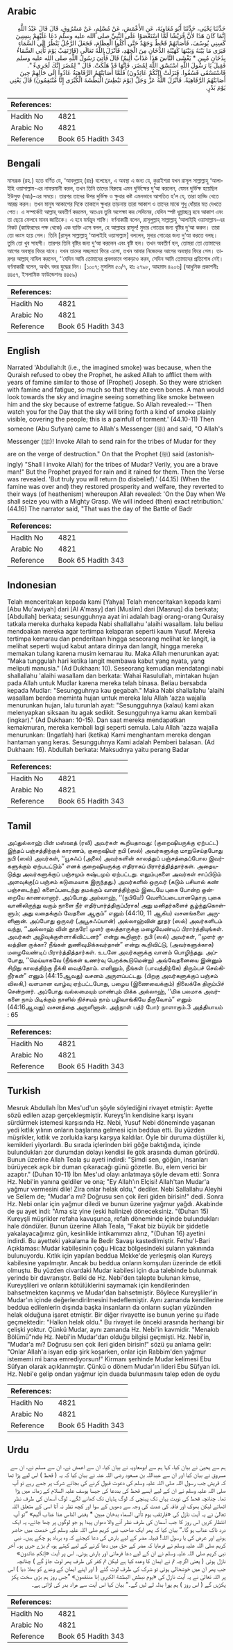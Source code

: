 ## Arabic


<div dir="rtl" lang="ar" style={{fontSize:'larger',backgroundColor:'#f8f9fa',padding:20}}>
حَدَّثَنَا يَحْيَى، حَدَّثَنَا أَبُو مُعَاوِيَةَ، عَنِ الأَعْمَشِ، عَنْ مُسْلِمٍ، عَنْ مَسْرُوقٍ، قَالَ قَالَ عَبْدُ اللَّهِ إِنَّمَا كَانَ هَذَا لأَنَّ قُرَيْشًا لَمَّا اسْتَعْصَوْا عَلَى النَّبِيِّ صلى الله عليه وسلم دَعَا عَلَيْهِمْ بِسِنِينَ كَسِنِي يُوسُفَ، فَأَصَابَهُمْ قَحْطٌ وَجَهْدٌ حَتَّى أَكَلُوا الْعِظَامَ، فَجَعَلَ الرَّجُلُ يَنْظُرُ إِلَى السَّمَاءِ فَيَرَى مَا بَيْنَهُ وَبَيْنَهَا كَهَيْئَةِ الدُّخَانِ مِنَ الْجَهْدِ، فَأَنْزَلَ اللَّهُ تَعَالَى ‏(‏فَارْتَقِبْ يَوْمَ تَأْتِي السَّمَاءُ بِدُخَانٍ مُبِينٍ * يَغْشَى النَّاسَ هَذَا عَذَابٌ أَلِيمٌ‏)‏ قَالَ فَأُتِيَ رَسُولُ اللَّهِ صلى الله عليه وسلم فَقِيلَ يَا رَسُولَ اللَّهِ اسْتَسْقِ اللَّهَ لِمُضَرَ، فَإِنَّهَا قَدْ هَلَكَتْ‏.‏ قَالَ ‏"‏ لِمُضَرَ إِنَّكَ لَجَرِيءٌ ‏"‏‏.‏ فَاسْتَسْقَى فَسُقُوا‏.‏ فَنَزَلَتْ ‏(‏إِنَّكُمْ عَائِدُونَ‏)‏ فَلَمَّا أَصَابَتْهُمُ الرَّفَاهِيَةُ عَادُوا إِلَى حَالِهِمْ حِينَ أَصَابَتْهُمُ الرَّفَاهِيَةُ‏.‏ فَأَنْزَلَ اللَّهُ عَزَّ وَجَلَّ ‏(‏يَوْمَ نَبْطِشُ الْبَطْشَةَ الْكُبْرَى إِنَّا مُنْتَقِمُونَ‏)‏ قَالَ يَعْنِي يَوْمَ بَدْرٍ‏.‏
</div>
<div style={{backgroundColor:'#f8f9fa',padding:20, marginBottom: 10}}><table> <thead> <tr> <th>References:</th> <th></th> </tr> </thead> <tbody><tr><td>Hadith No</td><td>4821</td></tr><tr><td>Arabic No</td><td>4821</td></tr><tr><td>Reference</td><td>Book 65 Hadith 343</td></tr></tbody></table></div>

## Bengali


<div dir="ltr" lang="bn" style={{fontSize:'larger',backgroundColor:'#f8f9fa',padding:20}}>
মাসরূক (রহ.) হতে বর্ণিত যে, ‘আবদুল্লাহ্ (রাঃ) বলেছেন, এ অবস্থা এ জন্য যে, কুরাইশরা যখন রাসূল সাল্লাল্লাহু ‘আলাইহি ওয়াসাল্লাম-এর নাফরমানী করল, তখন তিনি তাদের বিরুদ্ধে এমন দুর্ভিক্ষের দু‘আ করলেন, যেমন দুর্ভিক্ষ হয়েছিল ইউসুফ (আঃ)-এর সময়ে। তারপর তাদের উপর দুর্ভিক্ষ ও ক্ষুধার কষ্ট এমনভাবে আপতিত হ’ল যে, তারা হাড্ডি খেতে আরম্ভ করল। তখন মানুষ আকাশের দিকে তাকালে ক্ষুধার তাড়নায় তারা আকাশ ও তাদের মাঝে শুধু ধোঁয়ার মত দেখতে পেত। এ সম্পর্কেই আল্লাহ্ অবতীর্ণ করলেন, অতএব তুমি অপেক্ষা কর সেদিনের, যেদিন স্পষ্ট ধূম্রাচ্ছন্ন হবে আকাশ এবং তা ছেয়ে ফেলবে মানব জাতিকে। এ হবে মর্মন্তুদ শাস্তি। বর্ণনাকারী বলেন, রাসূলুল্লাহ্ সাল্লাল্লাহু ‘আলাইহি ওয়াসাল্লাম-এর নিকট (কাফিরদের পক্ষ থেকে) এক ব্যক্তি এসে বলল, হে আল্লাহর রাসূল! মুদার গোত্রের জন্য বৃষ্টির দু‘আ করুন। তারা তো ধ্বংস হয়ে গেল। তিনি [রাসূল সাল্লাল্লাহু ‘আলাইহি ওয়াসাল্লাম] বললেন, মুদার গোত্রের জন্য দু‘আ করতে বলছ। তুমি তো খুব সাহসী। তারপর তিনি বৃষ্টির জন্য দু‘আ করলেন এবং বৃষ্টি হল। তখন অবতীর্ণ হল, তোমরা তো তোমাদের আগের অবস্থায় ফিরে যাবে। যখন তাদের সচ্ছলতা ফিরে এলো, তখন আবার নিজেদের আগের অবস্থায় ফিরে গেল। তারপর আল্লাহ্ নাযিল করলেন, ‘‘যেদিন আমি তোমাদের প্রবলভাবে পাকড়াও করব, সেদিন আমি তোমাদের প্রতিশোধ নেই। বর্ণনাকারী বলেন, অর্থাৎ বদর যুদ্ধের দিন। [১০০৭; মুসলিম ৫০/৭, হাঃ ২৭৯৮, আহমাদ ৪২০৬] (আধুনিক প্রকাশনীঃ ৪৪৫৭, ইসলামিক ফাউন্ডেশনঃ ৪৪৫৯)
</div>
<div style={{backgroundColor:'#f8f9fa',padding:20, marginBottom: 10}}><table> <thead> <tr> <th>References:</th> <th></th> </tr> </thead> <tbody><tr><td>Hadith No</td><td>4821</td></tr><tr><td>Arabic No</td><td>4821</td></tr><tr><td>Reference</td><td>Book 65 Hadith 343</td></tr></tbody></table></div>

## English


<div dir="ltr" lang="en" style={{fontSize:'larger',backgroundColor:'#f8f9fa',padding:20}}>
Narrated 'Abdullah:It (i.e., the imagined smoke) was because, when the Quraish refused to obey the Prophet, he asked Allah to afflict them with years of famine similar to those of (Prophet) Joseph. So they were stricken with famine and fatigue, so much so that they ate even bones. A man would look towards the sky and imagine seeing something like smoke between him and the sky because of extreme fatigue. So Allah revealed:-- 'Then watch you for the Day that the sky will bring forth a kind of smoke plainly visible, covering the people; this is a painfull of torment.' (44.10-11) Then someone (Abu Sufyan) came to Allah's Messenger (ﷺ) and said, "O Allah's Messenger (ﷺ)! Invoke Allah to send rain for the tribes of Mudar for they are on the verge of destruction." On that the Prophet (ﷺ) said (astonishingly) "Shall I invoke Allah) for the tribes of Mudar? Verily, you are a brave man!" But the Prophet prayed for rain and it rained for them. Then the Verse was revealed. 'But truly you will return (to disbelief).' (44.15) (When the famine was over and) they restored prosperity and welfare, they reverted to their ways (of heathenism) whereupon Allah revealed: 'On the Day when We shall seize you with a Mighty Grasp. We will indeed (then) exact retribution.' (44.16) The narrator said, "That was the day of the Battle of Badr
</div>
<div style={{backgroundColor:'#f8f9fa',padding:20, marginBottom: 10}}><table> <thead> <tr> <th>References:</th> <th></th> </tr> </thead> <tbody><tr><td>Hadith No</td><td>4821</td></tr><tr><td>Arabic No</td><td>4821</td></tr><tr><td>Reference</td><td>Book 65 Hadith 343</td></tr></tbody></table></div>

## Indonesian


<div dir="ltr" lang="id" style={{fontSize:'larger',backgroundColor:'#f8f9fa',padding:20}}>
Telah menceritakan kepada kami [Yahya] Telah menceritakan kepada kami [Abu Mu'awiyah] dari [Al A'masy] dari [Muslim] dari [Masruq] dia berkata; [Abdullah] berkata; sesungguhnya ayat ini adalah bagi orang-orang Quraisy tatkala mereka durhaka kepada Nabi shallallahu 'alaihi wasallam. lalu beliau mendoakan mereka agar tertimpa kelaparan seperti kaum Yusuf. Mereka tertimpa kemarau dan penderitaan hingga seseorang melihat ke langit, ia melihat seperti wujud kabut antara dirinya dan langit, hingga mereka memakan tulang karena musim kemarau itu. Maka Allah menurunkan ayat: "Maka tunggulah hari ketika langit membawa kabut yang nyata, yang meliputi manusia." (Ad Dukhaan: 10). Seseorang kemudian mendatangi nabi shallallahu 'alaihi wasallam dan berkata: Wahai Rasulullah, mintakan hujan pada Allah untuk Mudlar karena mereka telah binasa. Beliau bersabda kepada Mudlar: "Sesungguhnya kau gegabah." Maka Nabi shallallahu 'alaihi wasallam berdoa meminta hujan untuk mereka lalu Allah 'azza wajalla menurunkan hujan, lalu turunlah ayat: "Sesungguhnya (kalau) kami akan melenyapkan siksaan itu agak sedikit. Sesungguhnya kamu akan kembali (ingkar)." (Ad Dukhaan: 10-15). Dan saat mereka mendapatkan kemakmuran, mereka kembali lagi seperti semula. Lalu Allah 'azza wajalla menurunkan: (Ingatlah) hari (ketika) Kami menghantam mereka dengan hantaman yang keras. Sesungguhnya Kami adalah Pemberi balasan. (Ad Dukhaan: 16). Abdullah berkata: Maksudnya yaitu perang Badar
</div>
<div style={{backgroundColor:'#f8f9fa',padding:20, marginBottom: 10}}><table> <thead> <tr> <th>References:</th> <th></th> </tr> </thead> <tbody><tr><td>Hadith No</td><td>4821</td></tr><tr><td>Arabic No</td><td>4821</td></tr><tr><td>Reference</td><td>Book 65 Hadith 343</td></tr></tbody></table></div>

## Tamil


<div dir="ltr" lang="ta" style={{fontSize:'larger',backgroundColor:'#f8f9fa',padding:20}}>
அப்துல்லாஹ் பின் மஸ்ஊத் (ரலி) அவர்கள் கூறியதாவது: (குறைஷியருக்கு ஏற்பட்ட) இந்தப் பஞ்சத்திற்குக் காரணம், குறைஷியர் நபி (ஸல்) அவர்களுக்கு மாறுசெய்தபோது நபி (ஸல்) அவர்கள், ‘‘யூசுஃப் (அலை) அவர்களின் காலத்துப் பஞ்சத்தைப்போல இவர்களுக்கும் ஏற்படட்டும்” எனக் குறைஷியருக்கு எதிராகப் பிரார்த்தித்தார்கள். அதையடுத்து அவர்களுக்குப் பஞ்சமும் கஷ்டமும் ஏற்பட்டது. எலும்புகளை அவர்கள் சாப்பிடும் அளவுக்கு(ப் பஞ்சம் கடுமையாக இருந்தது.) அவர்களில் ஒருவர் (கடும் பசியால் கண் பஞ்சடைந்து) களைப்படைந்து தமக்கும் வானத்திற்கும் இடையே புகை போன்ற ஒன்றையே காணலானார். அப்போது அல்லாஹ், ‘‘(நபியே!) வெளிப்படையானதொரு புகை வானிலிருந்து வரும் நாளை நீர் எதிர்பார்த்திருப்பீராக! அது மனிதர்களைச் சூழ்ந்துகொள்ளும்; அது வதைக்கும் வேதனை ஆகும்” எனும் (44:10, 11 ஆகிய) வசனங்களை அருளினான். அப்போது ஒருவர் (அபூசுஃப்யான்) அல்லாஹ்வின் தூதர் (ஸல்) அவர்களிடம் வந்து, ‘‘அல்லாஹ் வின் தூதரே! முளர் குலத்தாருக்கு மழைவேண்டிப் பிரார்த்தியுங்கள். அவர்கள் அழிவுக்குள்ளாகிவிட்டனர்” என்று கூறினார். நபி (ஸல்) அவர்கள், ‘‘முளர் குலத்தின ருக்கா? நீங்கள் துணிவுமிக்கவர்தான்” என்று கூறிவிட்டு, (அவர்களுக்காக) மழைவேண்டிப் பிரார்த்தித்தார்கள். உடனே அவர்களுக்கு வானம் பொழிந்தது. அப்போது, ‘‘மெய்யாகவே (நீங்கள் உணர்வு பெறக்கூடுமென்று) அவ்வேதனையை இன்னும் சிறிது காலத்திற்கு நீக்கி வைத்தோம். எனினும், நீங்கள் (பாவத்திற்கே) திரும்பச் செல்கிறீர்கள்” எனும் (44:15ஆவது) வசனம் அருளப்பட்டது. (பிறகு அவர்களுக்குப் பஞ்சம் விலகி,) வளமான வாழ்வு ஏற்பட்டபோது, பழைய (இணைவைக்கும்) நிலைக்கே திரும்பிச் சென்றனர். அப்போது வல்லமையும் மாண்பும் மிக்க அல்லாஹ், ‘‘மிக பலமாக அவர்களை நாம் பிடிக்கும் நாளில் நிச்சயம் நாம் பழிவாங்கியே தீருவோம்” எனும் (44:16ஆவது) வசனத்தை அருளினான். அந்நாள் பத்ர் போர் நாளாகும்.3 அத்தியாயம் : 65
</div>
<div style={{backgroundColor:'#f8f9fa',padding:20, marginBottom: 10}}><table> <thead> <tr> <th>References:</th> <th></th> </tr> </thead> <tbody><tr><td>Hadith No</td><td>4821</td></tr><tr><td>Arabic No</td><td>4821</td></tr><tr><td>Reference</td><td>Book 65 Hadith 343</td></tr></tbody></table></div>

## Turkish


<div dir="ltr" lang="tr" style={{fontSize:'larger',backgroundColor:'#f8f9fa',padding:20}}>
Mesruk Abdullah İbn Mes'ud'un şöyle söylediğini rivayet etmiştir: Ayette sözü edilen azap gerçekleşmiştir. Kureyş'in kendisine karşı isyanı sürdürmek istemesi karşısında Hz. Nebi, Yusuf Nebi döneminde yaşanan yedi kıtlık yılının onların başlarına gelmesi için beddua etti. Bu yüzden müşrikler, kıtlık ve zorlukla karşı karşıya kaldılar. Öyle bir duruma düştüler ki, kemikleri yiyorlardı. Bu sırada içlerinden biri göğe baktığında, içinde bulundukları zor durumdan dolayı kendisi ile gök arasında duman görürdü. Bunun üzerine Allah Teala şu ayeti indirdi: "Şimdi sen, göğün, insanları bürüyecek açık bir duman çıkaracağı günü gözetle. Bu, elem verici bir azaptır." (Duhan 10-11) İbn Mes'ud olayı anlatmaya şöyle devam etti: Sonra Hz. Nebi'in yanına geldiler ve ona; "Ey Allah'ın Elçisi! Allah'tan Mudar'a yağmur vermesini dile! Zira onlar helak oldu," dediler. Nebi Sallallahu Aleyhi ve Sellem de; "Mudar'a mı? Doğrusu sen çok ileri giden birisin!" dedi. Sonra Hz. Nebi onlar için yağmur diledi ve bunun üzerine yağmur yağdı. Akabinde de şu ayet indi: "Ama siz yine (eski halinize) döneceksiniz. "(Duhan 15) Kureyşli müşrikler refaha kavuşunca, refah döneminde içinde bulundukları hale döndüler. Bunun üzerine Allah Teala, "Fakat biz büyük bir şiddetle yakalayacağımız gün, kesinlikle intikamımızı alırız, "(Duhan 16) ayetini indirdi. Bu ayetteki yakalama ile Bedir Savaşı kastedilmiştir. Fethu'l-Bari Açıklaması: Mudar kabilesinin çoğu Hicaz bölgesindeki suların yakınında bulunuyordu. Kıtlık için yapılan beddua Mekke'de yerleşmiş olan Kureyş kabilesine yapılmıştır. Ancak bu beddua onların komşuları üzerinde de etkili olmuştu. Bu yüzden civardaki Mudar kabilesi için dua talebinde bulunmak yerinde bir davranıştır. Belki de Hz. Nebi'den talepte bulunan kimse, Kureyşlileri ve onların kötülüklerini saymamak için kendilerinden bahsetmekten kaçınmış ve Mudar'dan bahsetmiştir. Böylece Kureyşliler'in Mudar'ın içinde değerlendirilmesini hedeflemiştir. Aynı zamanda kendilerine beddua edilenlerin dışında başka insanların da onların suçları yüzünden helak olduğuna işaret etmiştir. Bir diğer rivayette ise bunun yerine şu ifade geçmektedir: "Halkın helak oldu." Bu rivayet ile önceki arasında herhangi bir çelişki yoktur. Çünkü Mudar, aynı zamanda Hz. Nebi'in kavmidir. "Menakıb Bölümü"nde Hz. Nebi'in Mudar'dan olduğu bilgisi geçmişti. Hz. Nebi'in, "Mudar'a mı? Doğrusu sen çok ileri giden birisin!" sözü şu anlama gelir: "Onlar Allah'a isyan edip şirk koşarken, onlar için Rabbim'den yağmur istememi mi bana emrediyorsun!" Kirmanı şerhinde Mudar kelimesi Ebu Süfyan olarak açıklanmıştır. Çünkü o dönem Mudar'ın lideri Ebu Süfyan idi. Hz. Nebi'e gelip ondan yağmur için duada bulunmasını talep eden de oydu
</div>
<div style={{backgroundColor:'#f8f9fa',padding:20, marginBottom: 10}}><table> <thead> <tr> <th>References:</th> <th></th> </tr> </thead> <tbody><tr><td>Hadith No</td><td>4821</td></tr><tr><td>Arabic No</td><td>4821</td></tr><tr><td>Reference</td><td>Book 65 Hadith 343</td></tr></tbody></table></div>

## Urdu


<div dir="rtl" lang="ur" style={{fontSize:'larger',backgroundColor:'#f8f9fa',padding:20}}>
ہم سے یحییٰ نے بیان کیا، کہا ہم سے ابومعاویہ نے بیان کیا، ان سے اعمش نے، ان سے مسلم نے، ان سے مسروق نے بیان کیا اور ان سے عبداللہ بن مسعود رضی اللہ عنہ نے بیان کیا کہ یہ ( قحط ) اس لیے پڑا تھا کہ قریش جب رسول اللہ صلی اللہ علیہ وسلم کی دعوت قبول کرنے کی بجائے شرک پر جمے رہے تو آپ صلی اللہ علیہ وسلم نے ان کے لیے ایسے قحط کی بددعا کی جیسا یوسف علیہ السلام کے زمانہ میں پڑا تھا۔ چنانچہ قحط کی نوبت یہاں تک پہنچی کہ لوگ ہڈیاں تک کھانے لگے۔ لوگ آسمان کی طرف نظر اٹھاتے لیکن بھوک اور فاقہ کی شدت کی وجہ سے دھویں کے سوا اور کچھ نظر نہ آتا اسی کے متعلق اللہ تعالیٰ نے یہ آیت نازل کی «فارتقب يوم تأتي السماء بدخان مبين * يغشى الناس هذا عذاب أليم‏» ”تو آپ انتظار کریں اس روز کا جب آسمان کی طرف نظر آنے والا دھواں پیدا ہو جو لوگوں پر چھا جائے، یہ ایک درد ناک عذاب ہو گا۔“ بیان کیا کہ پھر ایک صاحب نبی کریم صلی اللہ علیہ وسلم کی خدمت میں حاضر ہوئے اور عرض کی یا رسول اللہ! قبیلہ مضر کے لیے بارش کی دعا کیجئے کہ وہ برباد ہو چکے ہیں۔ نبی کریم صلی اللہ علیہ وسلم نے فرمایا کہ مضر کے حق میں دعا کرنے کے لیے کہتے ہو، تم بڑے جری ہو۔ آخر نبی کریم صلی اللہ علیہ وسلم نے ان کے لیے دعا فرمائی اور بارش ہوئی۔ اس پر آیت «إنكم عائدون‏» نازل ہوئی ( یعنی اگرچہ تم نے ایمان کا وعدہ کیا ہے لیکن تم کفر کی طرف پھر لوٹ جاؤ گے ) چنانچہ جب پھر ان میں خوشحالی ہوئی تو شرک کی طرف لوٹ گئے ( اور اپنے ایمان کے وعدے کو بھلا دیا ) اس پر اللہ تعالیٰ نے یہ آیت نازل کی «يوم نبطش البطشة الكبرى إنا منتقمون‏‏» ”جس روز ہم بڑی سخت پکڑ پکڑیں گے ( اس روز ) ہم پورا بدلہ لے لیں گے۔“ بیان کیا اس آیت سے مراد بدر کی لڑائی ہے۔
</div>
<div style={{backgroundColor:'#f8f9fa',padding:20, marginBottom: 10}}><table> <thead> <tr> <th>References:</th> <th></th> </tr> </thead> <tbody><tr><td>Hadith No</td><td>4821</td></tr><tr><td>Arabic No</td><td>4821</td></tr><tr><td>Reference</td><td>Book 65 Hadith 343</td></tr></tbody></table></div>